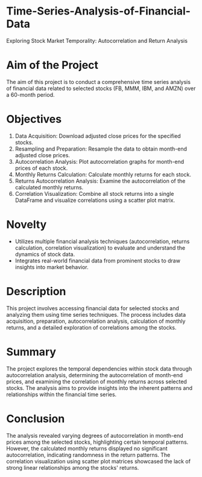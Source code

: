 # Time-Series-Analysis-of-Financial-Data
Exploring Stock Market Temporality: Autocorrelation and Return Analysis

# Aim of the Project
The aim of this project is to conduct a comprehensive time series analysis of financial data related to selected stocks (FB, MMM, IBM, and AMZN) over a 60-month period. 

# Objectives
1. Data Acquisition: Download adjusted close prices for the specified stocks.
2. Resampling and Preparation: Resample the data to obtain month-end adjusted close prices.
3. Autocorrelation Analysis: Plot autocorrelation graphs for month-end prices of each stock.
4. Monthly Returns Calculation: Calculate monthly returns for each stock.
5. Returns Autocorrelation Analysis: Examine the autocorrelation of the calculated monthly returns.
6. Correlation Visualization: Combine all stock returns into a single DataFrame and visualize correlations using a scatter plot matrix.

# Novelty
- Utilizes multiple financial analysis techniques (autocorrelation, returns calculation, correlation visualization) to evaluate and understand the dynamics of stock data.
- Integrates real-world financial data from prominent stocks to draw insights into market behavior.

# Description
This project involves accessing financial data for selected stocks and analyzing them using time series techniques. The process includes data acquisition, preparation, autocorrelation analysis, calculation of monthly returns, and a detailed exploration of correlations among the stocks.

# Summary
The project explores the temporal dependencies within stock data through autocorrelation analysis, determining the autocorrelation of month-end prices, and examining the correlation of monthly returns across selected stocks. The analysis aims to provide insights into the inherent patterns and relationships within the financial time series.

# Conclusion
The analysis revealed varying degrees of autocorrelation in month-end prices among the selected stocks, highlighting certain temporal patterns. However, the calculated monthly returns displayed no significant autocorrelation, indicating randomness in the return patterns. The correlation visualization using scatter plot matrices showcased the lack of strong linear relationships among the stocks' returns.

